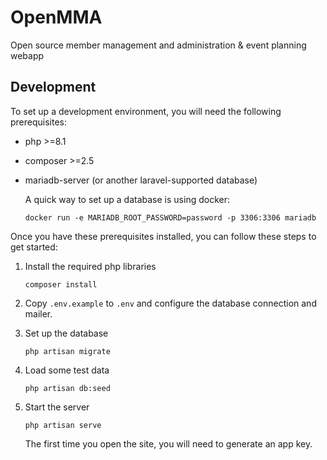 # OpenMMA
Open source member management and administration & event planning webapp

## Development
To set up a development environment, you will need the following prerequisites:
- php >=8.1
- composer >=2.5
- mariadb-server (or another laravel-supported database)

    A quick way to set up a database is using docker:
    ```
    docker run -e MARIADB_ROOT_PASSWORD=password -p 3306:3306 mariadb
    ```

Once you have these prerequisites installed, you can follow these steps to get
started:

1. Install the required php libraries
    ```
    composer install
    ```

2. Copy `.env.example` to `.env` and configure the database connection and mailer.

3. Set up the database
    ```
    php artisan migrate
    ```

4. Load some test data
    ```
    php artisan db:seed
    ```

5. Start the server
    ```
    php artisan serve
    ```
    The first time you open the site, you will need to generate an app key.